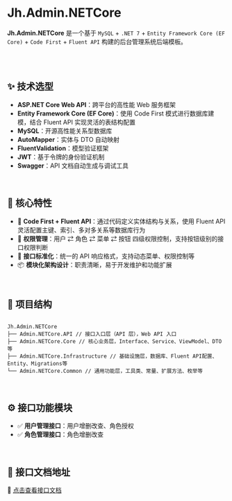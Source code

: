 # Jh.Admin.NETCore

**Jh.Admin.NETCore** 是一个基于 `MySQL` + `.NET 7` + `Entity Framework Core (EF Core)` + `Code First` + `Fluent API` 构建的后台管理系统后端模板。

<br>
<br>


## ✨ 技术选型

- **ASP.NET Core Web API**：跨平台的高性能 Web 服务框架  
- **Entity Framework Core (EF Core)**：使用 Code First 模式进行数据库建模，结合 Fluent API 实现灵活的表结构配置  
- **MySQL**：开源高性能关系型数据库  
- **AutoMapper**：实体与 DTO 自动映射  
- **FluentValidation**：模型验证框架  
- **JWT**：基于令牌的身份验证机制  
- **Swagger**：API 文档自动生成与调试工具  

<br>

## 🧩 核心特性

- 🔧 **Code First + Fluent API**：通过代码定义实体结构与关系，使用 Fluent API 灵活配置主键、索引、多对多关系等数据库行为  
- 🔐 **权限管理**：用户 ⇄ 角色 ⇄ 菜单 ⇄ 按钮 四级权限控制，支持按钮级别的接口权限判断  
- 🔄 **接口标准化**：统一的 API 响应格式，支持动态菜单、权限控制等  
- 📦 **模块化架构设计**：职责清晰，易于开发维护和功能扩展  

<br>

## 📁 项目结构

```text

Jh.Admin.NETCore
├── Admin.NETCore.API // 接口入口层（API 层），Web API 入口
├── Admin.NETCore.Core // 核心业务层，Interface、Service、ViewModel、DTO等
├── Admin.NETCore.Infrastructure // 基础设施层，数据库、Fluent API配置、Entity、Migrations等
└── Admin.NETCore.Common // 通用功能层，工具类、常量、扩展方法、枚举等
```

<br>

## ⚙️ 接口功能模块

- ✅ **用户管理接口**：用户增删改查、角色授权
- ✅ **角色管理接口**：角色增删改查 


<br>

## 📎 接口文档地址
📄 [点击查看接口文档](https://www.showdoc.com.cn/2598841408187033/11558780359586032)

<br>

